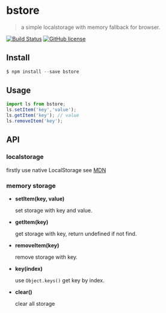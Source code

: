 # bstore
> a simple localstorage with memory fallback for browser.

[![Build Status](https://travis-ci.org/gnipbao/bstore.svg?branch=master)](https://travis-ci.org/gnipbao/bstore)
[![GitHub license](https://img.shields.io/github/license/gnipbao/bstore.svg)](https://github.com/gnipbao/bstore/blob/master/LICENSE)


## Install
```js
$ npm install --save bstore
```
## Usage
```js
import ls from bstore;
ls.setItem('key','value');
ls.getItem('key'); // value
ls.removeItem('key');
```
## API

### localstorage
firstly use native LocalStorage see [MDN](https://developer.mozilla.org/en-US/docs/Web/API/Storage/LocalStorage)

### memory storage

+ **setItem(key, value)**

  set storage with key and value.
+ **getItem(key)**

  get storage with key, return undefined if not find.
+ **removeItem(key)**

  remove storage with key.
+ **key(index)**  

  use `Object.keys()` get key by index.
+ **clear()**

  clear all storage
  



